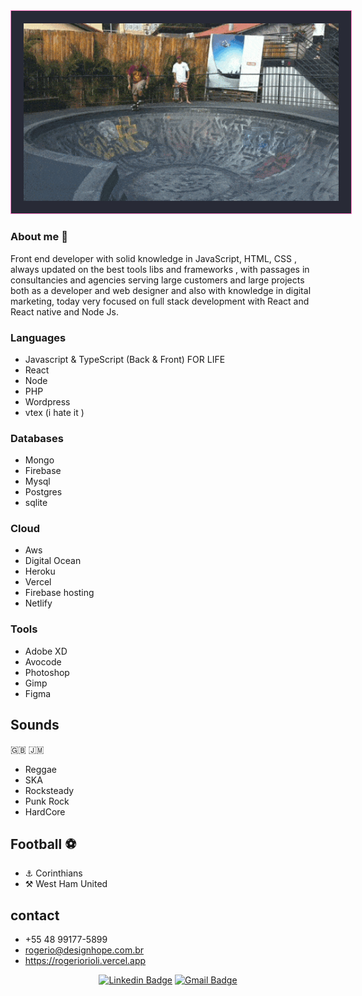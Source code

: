   
 <div align="center" >
  <img style="width:640px; padding:20px ; border : 1px solid #ff79c6;	background-color : #282a36;" src="https://github.com/rogeriorioli/rogeriorioli/raw/master/rogerio-layback-lagoa-da-conceicao.gif" alt="Rogerio Orioli - Layback Floripa"/>
</div>

### About me 👋

Front end developer with solid knowledge in JavaScript, HTML, CSS , always updated on the best tools libs and frameworks , with passages in consultancies and agencies serving large customers and large projects both as a developer and web designer and also with knowledge in digital marketing, today very focused on full stack development with React and React native and Node Js.


### Languages
- Javascript & TypeScript (Back & Front) FOR LIFE 
- React
- Node
- PHP 
- Wordpress
- vtex (i hate it )

### Databases
- Mongo
- Firebase
- Mysql
- Postgres
- sqlite



### Cloud 
- Aws
- Digital Ocean
- Heroku 
- Vercel
- Firebase hosting
- Netlify


### Tools
- Adobe XD
- Avocode 
- Photoshop
- Gimp
- Figma

## Sounds 
🇬🇧 🇯🇲 
- Reggae
- SKA
- Rocksteady
- Punk Rock
- HardCore

## Football ⚽️
- ⚓︎ Corinthians
- ⚒ West Ham United

## contact
- +55 48 99177-5899
- rogerio@designhope.com.br
- https://rogeriorioli.vercel.app


<div align="center">
  
[![Linkedin Badge](https://img.shields.io/badge/-LinkedIn-blue?style=flat-square&logo=Linkedin&logoColor=white&link=https://www.linkedin.com/in/rogeriorioli/)](https://www.linkedin.com/in/rogeriorioli/)
[![Gmail Badge](https://img.shields.io/badge/-Gmail-c14438?style=flat-square&logo=Gmail&logoColor=white&link=mailto:rogerio@designhope.com.br)](mailto:rogerio@designhope.com.br)

</div>

